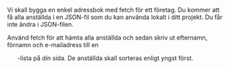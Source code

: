 Vi skall bygga en enkel adressbok med fetch för ett företag.
Du kommer att få alla anställda i en JSON-fil som du kan använda lokalt i ditt projekt. Du får inte ändra i JSON-filen.

Använd fetch för att hämta alla anställda och sedan skriv ut efternamn, förnamn och e-mailadress till en <ul>-lista på din sida. De anställda skall sorteras enligt yngst först.
